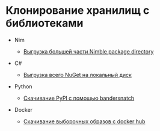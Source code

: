 # Клонирование хранилищ с библиотеками
* Nim
  * [Выгрузка большей части Nimble package directory](nimble.md)

* C#
  * [Выгрузка всего NuGet на локальный диск](getNuget.md)
 
* Python
  * [Скачивание PyPI с помощью bandersnatch](pypi.md)

* Docker
  * [Скачивание выборочных образов с docker hub](dockerRegistry.md)
